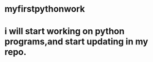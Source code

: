 myfirstpythonwork
=================
# i will start working on python programs,and start updating in my repo.
